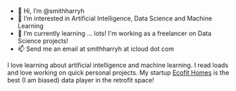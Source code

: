 - 👋 Hi, I’m @smithharryh
- 👀 I’m interested in Artificial Intelligence, Data Science and Machine Learning
- 🌱 I’m currently learning ... lots! I'm working as a freelancer on Data Science projects!
- 📫 Send me an email at smithharryh at icloud dot com

I love learning about artificial intelligence and machine learning. I read loads and love working on quick personal projects. My startup <a href="www.ecofithomes.com">Ecofit Homes</a> is the best (I am biased) data player in the retrofit space!
